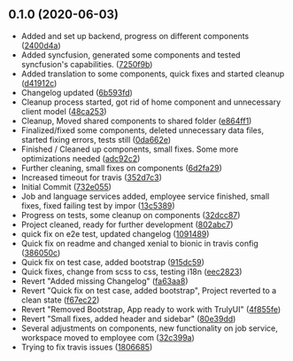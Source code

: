 ## 0.1.0 (2020-06-03)

* Added and set up backend, progress on different components ([2400d4a](https://github.com/Desmoswal/mttcsp-corp/commit/2400d4a))
* Added syncfusion, generated some components and tested syncfusion's capabilities. ([7250f9b](https://github.com/Desmoswal/mttcsp-corp/commit/7250f9b))
* Added translation to some components, quick fixes and started cleanup ([d41912c](https://github.com/Desmoswal/mttcsp-corp/commit/d41912c))
* Changelog updated ([6b593fd](https://github.com/Desmoswal/mttcsp-corp/commit/6b593fd))
* Cleanup process started, got rid of home component and unnecessary client model ([48ca253](https://github.com/Desmoswal/mttcsp-corp/commit/48ca253))
* Cleanup, Moved shared components to shared folder ([e864ff1](https://github.com/Desmoswal/mttcsp-corp/commit/e864ff1))
* Finalized/fixed some components, deleted unnecessary data files, started fixing errors, tests still  ([0da662e](https://github.com/Desmoswal/mttcsp-corp/commit/0da662e))
* Finished / Cleaned up components, small fixes. Some more optimizations needed ([adc92c2](https://github.com/Desmoswal/mttcsp-corp/commit/adc92c2))
* Further cleaning, small fixes on components ([6d2fa29](https://github.com/Desmoswal/mttcsp-corp/commit/6d2fa29))
* Increased timeout for travis ([352d7c3](https://github.com/Desmoswal/mttcsp-corp/commit/352d7c3))
* Initial Commit ([732e055](https://github.com/Desmoswal/mttcsp-corp/commit/732e055))
* Job and language services added, employee service finished, small fixes, fixed failing test by impor ([13c5389](https://github.com/Desmoswal/mttcsp-corp/commit/13c5389))
* Progress on tests, some cleanup on components ([32dcc87](https://github.com/Desmoswal/mttcsp-corp/commit/32dcc87))
* Project cleaned, ready for further development ([802abc7](https://github.com/Desmoswal/mttcsp-corp/commit/802abc7))
* quick fix on e2e test, updated changelog ([1091489](https://github.com/Desmoswal/mttcsp-corp/commit/1091489))
* Quick fix on readme and changed xenial to bionic in travis config ([386050c](https://github.com/Desmoswal/mttcsp-corp/commit/386050c))
* Quick fix on test case, added bootstrap ([915dc59](https://github.com/Desmoswal/mttcsp-corp/commit/915dc59))
* Quick fixes, change from scss to css, testing i18n ([eec2823](https://github.com/Desmoswal/mttcsp-corp/commit/eec2823))
* Revert "Added missing Changelog" ([fa63aa8](https://github.com/Desmoswal/mttcsp-corp/commit/fa63aa8))
* Revert "Quick fix on test case, added bootstrap", Project reverted to a clean state ([f67ec22](https://github.com/Desmoswal/mttcsp-corp/commit/f67ec22))
* Revert "Removed Bootstrap, App ready to work with TrulyUI" ([4f855fe](https://github.com/Desmoswal/mttcsp-corp/commit/4f855fe))
* Revert "Small fixes, added header and sidebar" ([80e39dd](https://github.com/Desmoswal/mttcsp-corp/commit/80e39dd))
* Several adjustments on components, new functionality on job service, workspace moved to employee com ([32c399a](https://github.com/Desmoswal/mttcsp-corp/commit/32c399a))
* Trying to fix travis issues ([1806685](https://github.com/Desmoswal/mttcsp-corp/commit/1806685))



